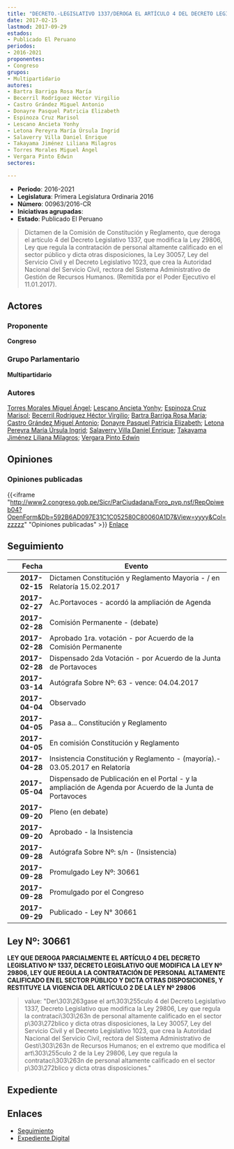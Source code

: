 ```yaml
---
title: "DECRETO.-LEGISLATIVO 1337/DEROGA EL ARTÍCULO 4 DEL DECRETO LEGISLATIVO 1337, QUE MODIFICA LA LEY 29806, LEY QUE REGULA LA CONTRATACIÓN DE PERSONAL ALTAMENTE CALIFICADO EN EL SECTOR PÚBLICO Y DICTA OTRAS DISPOSICIONES."
date: 2017-02-15
lastmod: 2017-09-29
estados:
- Publicado El Peruano
periodos:
- 2016-2021
proponentes:
- Congreso
grupos:
- Multipartidario
autores:
- Bartra Barriga Rosa María
- Becerril Rodríguez Héctor Virgilio
- Castro Grández Miguel Antonio
- Donayre Pasquel Patricia Elizabeth
- Espinoza Cruz Marisol
- Lescano Ancieta Yonhy
- Letona Pereyra María Úrsula Ingrid
- Salaverry Villa Daniel Enrique
- Takayama Jiménez Liliana Milagros
- Torres Morales Miguel Ángel
- Vergara Pinto Edwin
sectores:

---
```

- **Periodo**: 2016-2021
- **Legislatura**: Primera Legislatura Ordinaria 2016
- **Número**: 00963/2016-CR
- **Iniciativas agrupadas**: 
- **Estado**: Publicado El Peruano

> Dictamen de la Comisión de Constitución y Reglamento, que deroga el artículo 4 del Decreto Legislativo 1337, que modifica la Ley 29806, Ley que regula la contratación de personal altamente calificado en el sector público y dicta otras disposiciones, la Ley 30057, Ley del Servicio Civil y el Decreto Legislativo 1023, que crea la Autoridad Nacional del Servicio Civil, rectora del Sistema Administrativo de Gestión de Recursos Humanos. (Remitida por el Poder Ejecutivo el 11.01.2017).


## Actores

### Proponente

**Congreso**

### Grupo Parlamentario

**Multipartidario**

### Autores

[Torres Morales Miguel Ángel](mailto:mailto:mtorresm@congreso.gob.pe); [Lescano Ancieta Yonhy](mailto:mailto:ylescano@congreso.gob.pe); [Espinoza Cruz Marisol](mailto:mailto:mespinozac@congreso.gob.pe); [Becerril Rodríguez Héctor Virgilio](mailto:mailto:hbecerril@congreso.gob.pe); [Bartra Barriga Rosa María](mailto:mailto:rbartra@congreso.gob.pe); [Castro Grández Miguel Antonio](mailto:mailto:macastro@congreso.gob.pe); [Donayre Pasquel Patricia Elizabeth](mailto:mailto:pdonayre@congreso.gob.pe); [Letona Pereyra María Úrsula Ingrid](mailto:mailto:mletona@congreso.gob.pe); [Salaverry Villa Daniel Enrique](mailto:mailto:dsalaverry@congreso.gob.pe); [Takayama Jiménez Liliana Milagros](mailto:mailto:ltakayama@congreso.gob.pe); [Vergara Pinto Edwin](mailto:mailto:evergara@congreso.gob.pe)

## Opiniones

### Opiniones publicadas

{{<iframe "http://www2.congreso.gob.pe/Sicr/ParCiudadana/Foro_pvp.nsf/RepOpiweb04?OpenForm&Db=592B6AD097E31C1C052580C80060A1D7&View=yyyy&Col=zzzzz" "Opiniones publicadas" >}}
[Enlace](http://www2.congreso.gob.pe/Sicr/ParCiudadana/Foro_pvp.nsf/RepOpiweb04?OpenForm&Db=592B6AD097E31C1C052580C80060A1D7&View=yyyy&Col=zzzzz)


## Seguimiento

| Fecha | Evento |
|------:|--------|
| **2017-02-15** | Dictamen Constitución y Reglamento Mayoria - / en Relatoría 15.02.2017 |
| **2017-02-27** | Ac.Portavoces - acordó la ampliación de Agenda |
| **2017-02-28** | Comisión Permanente - (debate) |
| **2017-02-28** | Aprobado 1ra. votación - por Acuerdo de la Comisión Permanente |
| **2017-02-28** | Dispensado 2da Votación - por Acuerdo de la Junta de Portavoces |
| **2017-03-14** | Autógrafa Sobre Nº: 63 - vence: 04.04.2017 |
| **2017-04-04** | Observado |
| **2017-04-05** | Pasa a... Constitución y Reglamento |
| **2017-04-05** | En comisión Constitución y Reglamento |
| **2017-04-28** | Insistencia Constitución y Reglamento - (mayoría).- 03.05.2017 en Relatoría |
| **2017-05-04** | Dispensado de Publicación en el Portal - y la ampliación de Agenda por Acuerdo de la Junta de Portavoces |
| **2017-09-20** | Pleno (en debate) |
| **2017-09-20** | Aprobado - la Insistencia |
| **2017-09-28** | Autógrafa Sobre Nº: s/n - (Insistencia) |
| **2017-09-28** | Promulgado Ley Nº: 30661 |
| **2017-09-28** | Promulgado por el Congreso |
| **2017-09-29** | Publicado - Ley N° 30661 |

## Ley Nº: 30661

**LEY QUE DEROGA PARCIALMENTE EL ARTÍCULO 4 DEL DECRETO LEGISLATIVO Nº 1337, DECRETO LEGISLATIVO QUE MODIFICA LA LEY Nº 29806, LEY QUE REGULA LA CONTRATACIÓN DE PERSONAL ALTAMENTE CALIFICADO EN EL SECTOR PÚBLICO Y DICTA OTRAS DISPOSICIONES, Y RESTITUYE LA VIGENCIA DEL ARTÍCULO 2 DE LA LEY Nº 29806**

> value: "Der\303\263gase el art\303\255culo 4 del Decreto Legislativo 1337, Decreto Legislativo que modifica la Ley 29806, Ley que regula la contrataci\303\263n de personal altamente calificado en el sector p\303\272blico y dicta otras disposiciones, la Ley 30057, Ley del Servicio Civil y el Decreto Legislativo 1023, que crea la Autoridad Nacional del Servicio Civil, rectora del Sistema Administrativo de Gesti\303\263n de Recursos Humanos; en el extremo que modifica el art\303\255culo 2 de la Ley 29806, Ley que regula la contrataci\303\263n de personal altamente calificado en el sector p\303\272blico y dicta otras disposiciones."


## Expediente

## Enlaces

- [Seguimiento](http://www2.congreso.gob.pe/Sicr/TraDocEstProc/CLProLey2016.nsf/f7fff46988ca05b1052578e100829cc7/de7ecc57d5ecde40052580c80060eff2?OpenDocument)
- [Expediente Digital](http://www2.congreso.gob.pe/Sicr/TraDocEstProc/Expvirt_2011.nsf/visbusqptramdoc1621/00963?opendocument)

